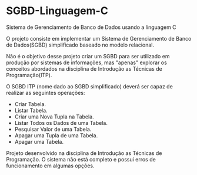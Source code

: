 # SGBD-Linguagem-C
 Sistema de Gerenciamento de Banco de Dados usando a linguagem C

 O projeto consiste em implementar um Sistema de Gerenciamento de Banco de Dados(SGBD) simplificado baseado no modelo relacional.

 Não é o objetivo desse projeto criar um SGBD para ser utilizado em produção por sistemas de informações, mas "apenas" explorar os conceitos abordados na disciplina de Introdução as Técnicas de Programação(ITP).

 O SGBD ITP (nome dado ao SGBD simplificado) deverá ser capaz de realizar as seguintes operações:

 * Criar Tabela.
 * Listar Tabela.
 * Criar uma Nova Tupla na Tabela.
 * Listar Todos os Dados de uma Tabela.
 * Pesquisar Valor de uma Tabela.
 * Apagar uma Tupla de uma Tabela.
 * Apagar uma Tabela.

 Projeto desenvolvido na disciplina de Introdução as Técnicas de Programação. O sistema não está completo e possui erros de funcionamento em algumas opções.

